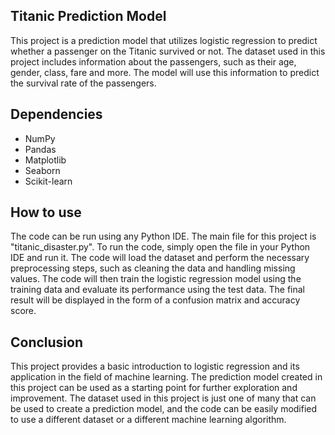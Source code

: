 <body>
  <h2>Titanic Prediction Model</h2>
  <p>
    This project is a prediction model that utilizes logistic regression to predict whether a passenger on the Titanic survived or not. The dataset used in this project includes information about the passengers, such as their age, gender, class, fare and more. The model will use this information to predict the survival rate of the passengers.
  </p>
  <h2>Dependencies</h2>
  <ul>
    <li>NumPy</li>
    <li>Pandas</li>
    <li>Matplotlib</li>
    <li>Seaborn</li>
    <li>Scikit-learn</li>
  </ul>
  <h2>How to use</h2>
  <p>
    The code can be run using any Python IDE. The main file for this project is "titanic_disaster.py". To run the code, simply open the file in your Python IDE and run it. The code will load the dataset and perform the necessary preprocessing steps, such as cleaning the data and handling missing values. The code will then train the logistic regression model using the training data and evaluate its performance using the test data. The final result will be displayed in the form of a confusion matrix and accuracy score.
  </p>
  <h2>Conclusion</h2>
  <p>
    This project provides a basic introduction to logistic regression and its application in the field of machine learning. The prediction model created in this project can be used as a starting point for further exploration and improvement. The dataset used in this project is just one of many that can be used to create a prediction model, and the code can be easily modified to use a different dataset or a different machine learning algorithm.
  </p>
</body>

